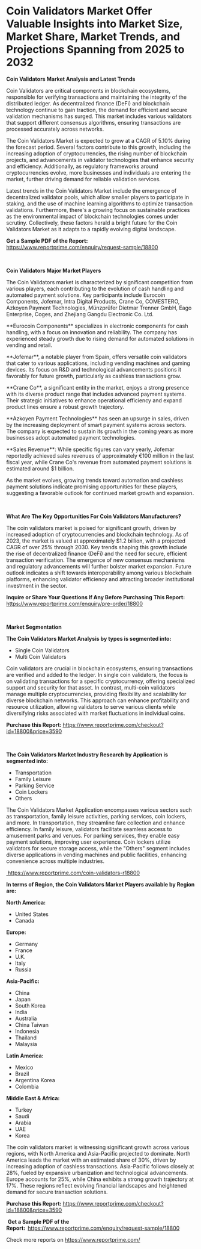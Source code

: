 <p><h1>Coin Validators Market Offer Valuable Insights into Market Size, Market Share, Market Trends, and Projections Spanning from 2025 to 2032</h1></p><p><strong>Coin Validators Market Analysis and Latest Trends</strong></p>
<p><p>Coin Validators are critical components in blockchain ecosystems, responsible for verifying transactions and maintaining the integrity of the distributed ledger. As decentralized finance (DeFi) and blockchain technology continue to gain traction, the demand for efficient and secure validation mechanisms has surged. This market includes various validators that support different consensus algorithms, ensuring transactions are processed accurately across networks.</p><p>The Coin Validators Market is expected to grow at a CAGR of 5.10% during the forecast period. Several factors contribute to this growth, including the increasing adoption of cryptocurrencies, the rising number of blockchain projects, and advancements in validator technologies that enhance security and efficiency. Additionally, as regulatory frameworks around cryptocurrencies evolve, more businesses and individuals are entering the market, further driving demand for reliable validation services. </p><p>Latest trends in the Coin Validators Market include the emergence of decentralized validator pools, which allow smaller players to participate in staking, and the use of machine learning algorithms to optimize transaction validations. Furthermore, there's a growing focus on sustainable practices as the environmental impact of blockchain technologies comes under scrutiny. Collectively, these factors herald a bright future for the Coin Validators Market as it adapts to a rapidly evolving digital landscape.</p></p>
<p><strong>Get a Sample PDF of the Report:&nbsp;</strong> <a href="https://www.reportprime.com/enquiry/request-sample/18800?utm_campaign=3258&utm_medium=2&utm_source=Github&utm_content=ia&utm_term=19032025&utm_id=coin-validators">https://www.reportprime.com/enquiry/request-sample/18800</a></p>
<p>&nbsp;</p>
<p><strong>Coin Validators Major Market Players</strong></p>
<p><p>The Coin Validators market is characterized by significant competition from various players, each contributing to the evolution of cash handling and automated payment solutions. Key participants include Eurocoin Components, Jofemar, Intra Digital Products, Crane Co, COMESTERO, Azkoyen Payment Technologies, Münzprüfer Dietmar Trenner GmbH, Eago Enterprise, Coges, and Zhejiang Gangdu Electronic Co. Ltd.</p><p>**Eurocoin Components** specializes in electronic components for cash handling, with a focus on innovation and reliability. The company has experienced steady growth due to rising demand for automated solutions in vending and retail.</p><p>**Jofemar**, a notable player from Spain, offers versatile coin validators that cater to various applications, including vending machines and gaming devices. Its focus on R&D and technological advancements positions it favorably for future growth, particularly as cashless transactions grow.</p><p>**Crane Co**, a significant entity in the market, enjoys a strong presence with its diverse product range that includes advanced payment systems. Their strategic initiatives to enhance operational efficiency and expand product lines ensure a robust growth trajectory.</p><p>**Azkoyen Payment Technologies** has seen an upsurge in sales, driven by the increasing deployment of smart payment systems across sectors. The company is expected to sustain its growth in the coming years as more businesses adopt automated payment technologies.</p><p>**Sales Revenue**: While specific figures can vary yearly, Jofemar reportedly achieved sales revenues of approximately €100 million in the last fiscal year, while Crane Co's revenue from automated payment solutions is estimated around $1 billion. </p><p>As the market evolves, growing trends toward automation and cashless payment solutions indicate promising opportunities for these players, suggesting a favorable outlook for continued market growth and expansion.</p></p>
<p>&nbsp;</p>
<p><strong>What Are The Key Opportunities For Coin Validators Manufacturers?</strong></p>
<p><p>The coin validators market is poised for significant growth, driven by increased adoption of cryptocurrencies and blockchain technology. As of 2023, the market is valued at approximately $1.2 billion, with a projected CAGR of over 25% through 2030. Key trends shaping this growth include the rise of decentralized finance (DeFi) and the need for secure, efficient transaction verification. The emergence of new consensus mechanisms and regulatory advancements will further bolster market expansion. Future outlook indicates a shift towards interoperability among various blockchain platforms, enhancing validator efficiency and attracting broader institutional investment in the sector.</p></p>
<p><strong>Inquire or Share Your Questions If Any Before Purchasing This Report:</strong> <a href="https://www.reportprime.com/enquiry/pre-order/18800?utm_campaign=3258&utm_medium=2&utm_source=Github&utm_content=ia&utm_term=19032025&utm_id=coin-validators">https://www.reportprime.com/enquiry/pre-order/18800</a></p>
<p>&nbsp;</p>
<p><strong>Market Segmentation</strong></p>
<p><strong>The Coin Validators Market Analysis by types is segmented into:</strong></p>
<p><ul><li>Single Coin Validators</li><li>Multi Coin Validators</li></ul></p>
<p><p>Coin validators are crucial in blockchain ecosystems, ensuring transactions are verified and added to the ledger. In single coin validators, the focus is on validating transactions for a specific cryptocurrency, offering specialized support and security for that asset. In contrast, multi-coin validators manage multiple cryptocurrencies, providing flexibility and scalability for diverse blockchain networks. This approach can enhance profitability and resource utilization, allowing validators to serve various clients while diversifying risks associated with market fluctuations in individual coins.</p></p>
<p><strong>Purchase this Report:&nbsp;</strong><a href="https://www.reportprime.com/checkout?id=18800&price=3590&utm_campaign=3258&utm_medium=2&utm_source=Github&utm_content=ia&utm_term=19032025&utm_id=coin-validators">https://www.reportprime.com/checkout?id=18800&price=3590</a></p>
<p>&nbsp;</p>
<p><strong>The Coin Validators Market Industry Research by Application is segmented into:</strong></p>
<p><ul><li>Transportation</li><li>Family Leisure</li><li>Parking Service</li><li>Coin Lockers</li><li>Others</li></ul></p>
<p><p>The Coin Validators Market Application encompasses various sectors such as transportation, family leisure activities, parking services, coin lockers, and more. In transportation, they streamline fare collection and enhance efficiency. In family leisure, validators facilitate seamless access to amusement parks and venues. For parking services, they enable easy payment solutions, improving user experience. Coin lockers utilize validators for secure storage access, while the "Others" segment includes diverse applications in vending machines and public facilities, enhancing convenience across multiple industries.</p></p>
<p><a href="https://www.reportprime.com/coin-validators-r18800?utm_campaign=3258&utm_medium=2&utm_source=Github&utm_content=ia&utm_term=19032025&utm_id=coin-validators">&nbsp;https://www.reportprime.com/coin-validators-r18800</a></p>
<p><strong>In terms of Region, the Coin Validators Market Players available by Region are:</strong></p>
<p>
    <p> <strong> North America: </strong>
        <ul>
            <li>United States</li>
            <li>Canada</li>
        </ul>
        </p> 
    <p> <strong> Europe: </strong>
        <ul>
            <li>Germany</li>
            <li>France</li>
            <li>U.K.</li>
            <li>Italy</li>
            <li>Russia</li>
        </ul>
        </p> 
    <p> <strong> Asia-Pacific: </strong>
        <ul>
            <li>China</li>
            <li>Japan</li>
            <li>South Korea</li>
            <li>India</li>
            <li>Australia</li>
            <li>China Taiwan</li>
            <li>Indonesia</li>
            <li>Thailand</li>
            <li>Malaysia</li>
        </ul>
        </p> 
    <p> <strong> Latin America: </strong>
        <ul>
            <li>Mexico</li>
            <li>Brazil</li>
            <li>Argentina Korea</li>
            <li>Colombia</li>
        </ul>
        </p> 
    <p> <strong> Middle East & Africa: </strong>
        <ul>
            <li>Turkey</li>
            <li>Saudi</li>
            <li>Arabia</li>
            <li>UAE</li>
            <li>Korea</li>
        </ul>
    </p>
    </p>
<p><p>The coin validators market is witnessing significant growth across various regions, with North America and Asia-Pacific projected to dominate. North America leads the market with an estimated share of 30%, driven by increasing adoption of cashless transactions. Asia-Pacific follows closely at 28%, fueled by expansive urbanization and technological advancements. Europe accounts for 25%, while China exhibits a strong growth trajectory at 17%. These regions reflect evolving financial landscapes and heightened demand for secure transaction solutions.</p></p>
<p><strong>Purchase this Report: </strong><a href="https://www.reportprime.com/checkout?id=18800&price=3590&utm_campaign=3258&utm_medium=2&utm_source=Github&utm_content=ia&utm_term=19032025&utm_id=coin-validators">https://www.reportprime.com/checkout?id=18800&price=3590</a></p>
<p>&nbsp;<strong>Get a Sample PDF of the Report:&nbsp;&nbsp;</strong><a href="https://www.reportprime.com/enquiry/request-sample/18800?utm_campaign=3258&utm_medium=2&utm_source=Github&utm_content=ia&utm_term=19032025&utm_id=coin-validators">https://www.reportprime.com/enquiry/request-sample/18800</a></p>
<p><strong></strong></p>
<p>Check more reports on <a href="https://www.reportprime.com/?utm_campaign=3258&utm_medium=2&utm_source=Github&utm_content=ia&utm_term=19032025&utm_id=coin-validators">https://www.reportprime.com/</a></p>